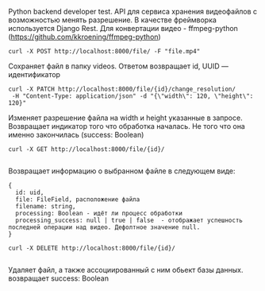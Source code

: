 Python backend developer test. 
API для сервиса хранения видеофайлов с возможностью менять разрешение.
В качестве фреймворка используется Django Rest. Для конвертации видео - ffmpeg-python (https://github.com/kkroening/ffmpeg-python)
```
curl -X POST http://localhost:8000/file/ -F "file.mp4"
```
Сохраняет файл в папку videos. Ответом возвращает id, UUID — идентификатор
```
curl -X PATCH http://localhost:8000/file/{id}/change_resolution/
 -H "Content-Type: application/json" -d "{\"width\": 120, \"height\": 120}"
```
Изменяет разрешение файла на width и height указанные в запросе. Возвращает индикатор того что обработка началась. Не того что она именно закончилась 
(success: Boolean)

```
curl -X GET http://localhost:8000/file/{id}/
 
```

Возвращает информацию о выбранном файле в следующем виде:
```
{
  id: uid,
  file: FileField, расположение файла
  filename: string,
  processing: Boolean - идёт ли процесс обработки
  processing_success: null | true | false  - отображает успешность последней операции над видео. Дефолтное значение null.
}
```
```
curl -X DELETE http://localhost:8000/file/{id}/
 
```
Удаляет файл, а также ассоциированный с ним обьект базы данных. возвращает  success: Boolean


